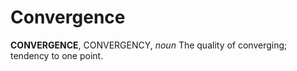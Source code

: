 # Convergence

**CONVERGENCE**, CONVERGENCY, _noun_ The quality of converging; tendency to one point.